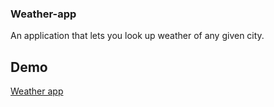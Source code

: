 ### Weather-app

An application that lets you look up weather of any given city.

## Demo

[Weather app](https://gorgeous-sunflower-51da80.netlify.app)
